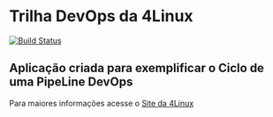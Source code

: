 # Trilha DevOps da 4Linux

<!-- Altere a Flag abaixo com sua URL do Travis -->
[![Build Status](https://travis-ci.org/rodrigoarem/DevOpsLab-HelloWorld.svg?branch=master)](https://travis-ci.org/rodrigoarem/DevOpsLab-HelloWorld)

## Aplicação criada para exemplificar o Ciclo de uma PipeLine DevOps


Para maiores informações acesse o [Site da 4Linux](https://www.4linux.com.br/cursos/devops)
